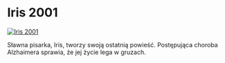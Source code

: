 Iris 2001 
=============
[![Iris 2001 ](http://vidos.pl/images/player.gif)](http://vidos.pl/iris-2001)

 Sławna pisarka, Iris, tworzy swoją ostatnią powieść. Postępująca choroba Alzhaimera sprawia, że jej życie lega w gruzach.
